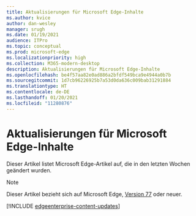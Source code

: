```yaml
---
title: Aktualisierungen für Microsoft Edge-Inhalte
ms.author: kvice
author: dan-wesley
manager: srugh
ms.date: 01/19/2021
audience: ITPro
ms.topic: conceptual
ms.prod: microsoft-edge
ms.localizationpriority: high
ms.collection: M365-modern-desktop
description: Aktualisierungen für Microsoft Edge-Inhalte
ms.openlocfilehash: be4f57aa82e0ad886a2bfdf549bca9e4944a0b7b
ms.sourcegitcommit: 1d7cb96226925b7a53d0da636c009bab31291884
ms.translationtype: HT
ms.contentlocale: de-DE
ms.lasthandoff: 01/20/2021
ms.locfileid: "11280876"
---
```

# Aktualisierungen für Microsoft Edge-Inhalte

Dieser Artikel listet Microsoft Edge-Artikel auf, die in den letzten Wochen geändert wurden.

> [!NOTE]
> Dieser Artikel bezieht sich auf Microsoft Edge, [Version 77](https://support.microsoft.com/help/4027011/microsoft-edge-find-out-which-version-you-have?ocid=MicrosoftStore-EdgeVersion) oder neuer.

[!INCLUDE [edgeenterprise-content-updates](./includes/edgeenterprise-content-updates.md)]
